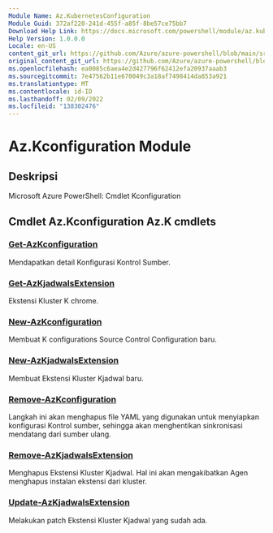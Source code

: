 ```yaml
---
Module Name: Az.KubernetesConfiguration
Module Guid: 372af220-241d-455f-a85f-8be57ce75bb7
Download Help Link: https://docs.microsoft.com/powershell/module/az.kubernetesconfiguration
Help Version: 1.0.0.0
Locale: en-US
content_git_url: https://github.com/Azure/azure-powershell/blob/main/src/KubernetesConfiguration/help/Az.KubernetesConfiguration.md
original_content_git_url: https://github.com/Azure/azure-powershell/blob/main/src/KubernetesConfiguration/help/Az.KubernetesConfiguration.md
ms.openlocfilehash: ea0085c6aea4e2d427796f62412efa20937aaab3
ms.sourcegitcommit: 7e47562b11e670049c3a18af7498414da853a921
ms.translationtype: MT
ms.contentlocale: id-ID
ms.lasthandoff: 02/09/2022
ms.locfileid: "138302476"
---
```

# Az.Kconfiguration Module
## Deskripsi
Microsoft Azure PowerShell: Cmdlet Kconfiguration

## Cmdlet Az.Kconfiguration Az.K cmdlets
### [Get-AzKconfiguration](Get-AzKubernetesConfiguration.md)
Mendapatkan detail Konfigurasi Kontrol Sumber.

### [Get-AzKjadwalsExtension](Get-AzKubernetesExtension.md)
Ekstensi Kluster K chrome.

### [New-AzKconfiguration](New-AzKubernetesConfiguration.md)
Membuat K configurations Source Control Configuration baru.

### [New-AzKjadwalsExtension](New-AzKubernetesExtension.md)
Membuat Ekstensi Kluster Kjadwal baru.

### [Remove-AzKconfiguration](Remove-AzKubernetesConfiguration.md)
Langkah ini akan menghapus file YAML yang digunakan untuk menyiapkan konfigurasi Kontrol sumber, sehingga akan menghentikan sinkronisasi mendatang dari sumber ulang.

### [Remove-AzKjadwalsExtension](Remove-AzKubernetesExtension.md)
Menghapus Ekstensi Kluster Kjadwal.
Hal ini akan mengakibatkan Agen menghapus instalan ekstensi dari kluster.

### [Update-AzKjadwalsExtension](Update-AzKubernetesExtension.md)
Melakukan patch Ekstensi Kluster Kjadwal yang sudah ada.

